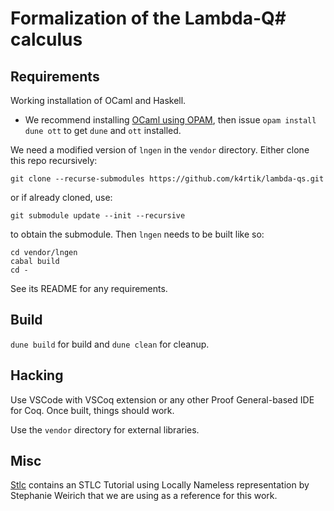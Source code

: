 # Formalization of the Lambda-Q# calculus

## Requirements
Working installation of OCaml and Haskell.

- We recommend installing [OCaml using OPAM](https://ocaml.org/docs/install.html#OPAM), then
  issue `opam install dune ott` to get `dune` and `ott` installed.

We need a modified version of `lngen` in the `vendor` directory. Either clone this repo recursively:

```
git clone --recurse-submodules https://github.com/k4rtik/lambda-qs.git
```
or if already cloned, use:

```
git submodule update --init --recursive
```
to obtain the submodule. Then `lngen` needs to be built like so:

```
cd vendor/lngen
cabal build
cd -
```
See its README for any requirements.

## Build
`dune build` for build and `dune clean` for cleanup.

## Hacking
Use VSCode with VSCoq extension or any other Proof General-based IDE for Coq. Once built, things should work.

Use the `vendor` directory for external libraries.

## Misc
[Stlc](Stlc/README.md) contains an STLC Tutorial using Locally Nameless representation by Stephanie Weirich that we are using as a reference for this work.
